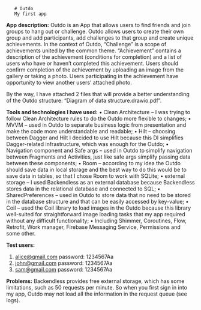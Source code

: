 ﻿       # Outdo
       My first app         

**App description:**
Outdo is an App that allows users to find friends and join groups to hang out or challenge.
Outdo allows users to create their own group and add participants, add challenges to that group and create unique achievements.
In the context of Outdo, “Challenge” is a scope of achievements united by the common theme. “Achievement” contains a description of the achievement (conditions for completion) and a list of users who have or haven’t completed this achievement. Users should confirm completion of the achievement by uploading an image from the gallery or taking a photo. Users participating in the achievement have opportunity to view another users’ attached photo.

By the way, I have attached 2 files that will provide a better understanding of the Outdo structure: “Diagram of data structure.drawio.pdf”.

**Tools and technologies I have used:**
•	Clean Architecture – I was trying to follow Clean Architecture rules to do the Outdo more flexible to changes;
•	MVVM – used in Outdo to separate business logic from presentation and make the code more understandable and readable;
•	Hilt – choosing between Dagger and Hilt I decided to use Hilt because this DI simplifies Dagger-related infrastructure, which was enough for the Outdo;
•	Navigation component and Safe args – used in Outdo to simplify navigation between Fragments and Activities, just like safe args simplify passing data between these components;
•	Room – according to my idea the Outdo should save data in local storage and the best way to do this would be to save data in tables, so that I chose Room to work with SQLite;
•	external storage – I used Backendless as an external database because Backendless stores data in the relational database and connected to SQL;
•	SharedPreferences – used in Outdo to store data that no need to be stored in the database structure and that can be easily accessed by key-value;
•	Coil – used the Coil library to load images in the Outdo because this library well-suited for straightforward image loading tasks that my app required without any difficult functionality;
•	Including Shimmer, Coroutines, Flow, Retrofit, Work manager, Firebase Messaging Service, Permissions and some other.

**Test users:**
1)	alice@gmail.com password: 1234567Aa
2)	john@gmail.com password: 1234567Aa
3)	sam@gmail.com password: 1234567Aa

**Problems:** 
Backendless provides free external storage, which has some limitations, such as 50 requests per minute. So when you first sign in into my app, Outdo may not load all the information in the request queue (see logs).

